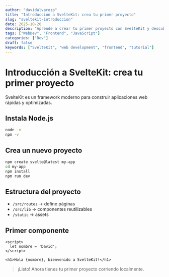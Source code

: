 ```yaml
---
author: "davidalvarezp"
title: "Introducción a SvelteKit: crea tu primer proyecto"
slug: "sveltekit-introduccion"
date: 2025-10-20
description: "Aprende a crear tu primer proyecto con SvelteKit y descubre cómo construir aplicaciones web modernas de forma rápida y eficiente."
tags: ["WebDev", "Frontend", "JavaScript"]
categories: ["Dev"]
draft: false
keywords: ["SvelteKit", "web development", "frontend", "tutorial"]
---
```


# Introducción a SvelteKit: crea tu primer proyecto

SvelteKit es un framework moderno para construir aplicaciones web rápidas y optimizadas.

## Instala Node.js
```bash
node -v
npm -v
```

## Crea un nuevo proyecto
```bash
npm create svelte@latest my-app
cd my-app
npm install
npm run dev
```

## Estructura del proyecto
- `/src/routes` → define páginas
- `/src/lib` → componentes reutilizables
- `/static` → assets

## Primer componente
```svelte
<script>
  let nombre = 'David';
</script>

<h1>Hola {nombre}, bienvenido a SvelteKit!</h1>
```

> ¡Listo! Ahora tienes tu primer proyecto corriendo localmente.
